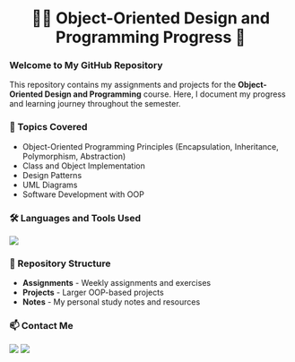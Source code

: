 <h1 align="center">👨‍💻 Object-Oriented Design and Programming Progress 🚀</h1>

<h3>Welcome to My GitHub Repository</h3>

This repository contains my assignments and projects for the **Object-Oriented Design and Programming** course. Here, I document my progress and learning journey throughout the semester.

<h3 align="left">📌 Topics Covered</h3>
<ul>
  <li>Object-Oriented Programming Principles (Encapsulation, Inheritance, Polymorphism, Abstraction)</li>
  <li>Class and Object Implementation</li>
  <li>Design Patterns</li>
  <li>UML Diagrams</li>
  <li>Software Development with OOP</li>
</ul>

<h3 align="left">🛠️ Languages and Tools Used</h3>
<p align="left">
  <a href="https://skillicons.dev">
    <img src="https://skillicons.dev/icons?i=java,cpp,python,php" />
  </a>
</p>

<h3 align="left">📂 Repository Structure</h3>
<ul>
  <li><strong>Assignments</strong> - Weekly assignments and exercises</li>
  <li><strong>Projects</strong> - Larger OOP-based projects</li>
  <li><strong>Notes</strong> - My personal study notes and resources</li>
</ul>

<h3 align="left">📫 Contact Me</h3>
<p align="left">
  <a href="https://github.com/yourusername" target="_blank"><img src="https://img.shields.io/badge/GitHub-000?style=for-the-badge&logo=github&logoColor=white" /></a>
  <a href="mailto:your.email@example.com" target="_blank"><img src="https://img.shields.io/badge/Email-D14836?style=for-the-badge&logo=gmail&logoColor=white" /></a>
</p>
